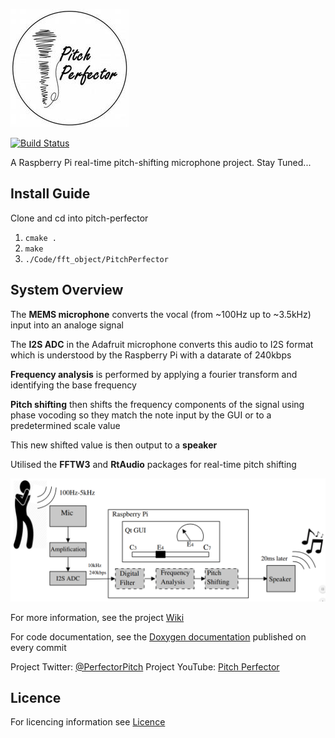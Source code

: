 ![Logo](Documentation/LogoSmall.jpg)

[![Build Status](https://travis-ci.com/a2198699s/pitch-perfector.svg?branch=master)](https://travis-ci.com/a2198699s/pitch-perfector)

A Raspberry Pi real-time pitch-shifting microphone project.
Stay Tuned...

## Install Guide

Clone and cd into pitch-perfector
1. `cmake .`
2. `make`
3. `./Code/fft_object/PitchPerfector`

## System Overview

The **MEMS microphone** converts the vocal (from ~100Hz up to ~3.5kHz) input into an analoge signal  
  
The **I2S ADC** in the Adafruit microphone converts this audio to I2S format which is understood by the Raspberry Pi with a datarate of 240kbps    
  
**Frequency analysis** is performed by applying a fourier transform and identifying the base frequency    
  
**Pitch shifting** then shifts the frequency components of the signal using phase vocoding so they match the note input by the GUI or to a predetermined scale value  
  
This new shifted value is then output to a **speaker** 

Utilised the **FFTW3** and **RtAudio** packages for real-time pitch shifting

![System Diagram](Documentation/Images/Schematic/Schematic.PNG)

For more information, see the project [Wiki](https://github.com/a2198699s/pitch-perfector/wiki)

For code documentation, see the [Doxygen documentation](https://a2198699s.github.io/pitch-perfector/html/index.html) published on every commit 

Project Twitter: [@PerfectorPitch](https://twitter.com/PerfectorPitch)
Project YouTube: [Pitch Perfector](https://www.youtube.com/channel/UCyVIknnXCnTIX-vixUphqTg)

## Licence

For licencing information see [Licence](https://github.com/a2198699s/pitch-perfector/blob/master/LICENSE)


